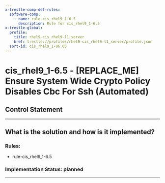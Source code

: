 ```yaml
---
x-trestle-comp-def-rules:
  software-comp:
    - name: rule-cis_rhel9_1-6.5
      description: Rule for cis_rhel9_1-6.5
x-trestle-global:
  profile:
    title: rhel9-cis_rhel9-l1_server
    href: trestle://profiles/rhel9-cis_rhel9-l1_server/profile.json
  sort-id: cis_rhel9_1-06.05
---
```


# cis_rhel9_1-6.5 - \[REPLACE_ME\] Ensure System Wide Crypto Policy Disables Cbc For Ssh (Automated)

## Control Statement

______________________________________________________________________

## What is the solution and how is it implemented?

<!-- For implementation status enter one of: implemented, partial, planned, alternative, not-applicable -->

<!-- Note that the list of rules under ### Rules: is read-only and changes will not be captured after assembly to JSON -->

<!-- Add control implementation description here for control: cis_rhel9_1-6.5 -->

### Rules:

  - rule-cis_rhel9_1-6.5

### Implementation Status: planned

______________________________________________________________________
